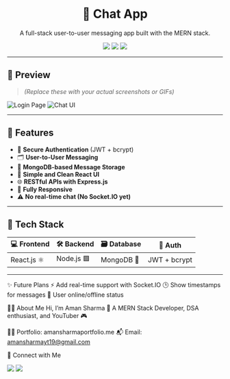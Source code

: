<h1 align="center">💬 Chat App</h1>
<p align="center">A full-stack user-to-user messaging app built with the MERN stack.</p>

<p align="center">
  <img src="https://img.shields.io/badge/MERN-Full%20Stack-green?style=for-the-badge&logo=mongodb" />
  <img src="https://img.shields.io/badge/Authentication-JWT-orange?style=for-the-badge&logo=jsonwebtokens" />
  <img src="https://img.shields.io/badge/Chat-App-blue?style=for-the-badge&logo=chat" />
</p>

---

## 📸 Preview

> *(Replace these with your actual screenshots or GIFs)*

![Login Page](https://chat-it-app.vercel.app/)
![Chat UI](https://chat-it-app.vercel.app/)

---

## 🚀 Features

- 🔐 **Secure Authentication** (JWT + bcrypt)
- 🗂️ **User-to-User Messaging**
- 💾 **MongoDB-based Message Storage**
- 🧼 **Simple and Clean React UI**
- 🌐 **RESTful APIs with Express.js**
- 📱 **Fully Responsive**
- ⚠️ **No real-time chat (No Socket.IO yet)**

---

## 🧠 Tech Stack

| 💻 Frontend | 🛠 Backend | 🗃 Database | 🔐 Auth |
|------------|------------|-------------|---------|
| React.js ⚛ | Node.js 🟩 | MongoDB 🍃 | JWT + bcrypt |

---
✨ Future Plans
⚡ Add real-time support with Socket.IO
🕒 Show timestamps for messages
📶 User online/offline status


🙋‍♂️ About Me
Hi, I’m Aman Sharma 👋
A MERN Stack Developer, DSA enthusiast, and YouTuber 🎮

🧑‍💻 Portfolio: amansharmaportfolio.me
📬 Email: amansharmayt19@gmail.com

🤝 Connect with Me
<p> <a href="mailto:amansharmayt19@gmail.com"><img src="https://img.shields.io/badge/Gmail-red?style=for-the-badge&logo=gmail&logoColor=white" /></a> <a href="https://github.com/amansharma1916"><img src="https://img.shields.io/badge/GitHub-000?style=for-the-badge&logo=github&logoColor=white" /></a>  </p>
